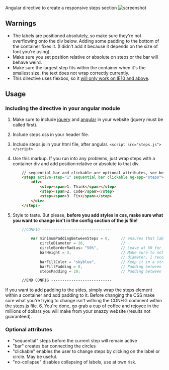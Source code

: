 Angular directive to create a responsive steps section
![screenshot](https://github.com/RicardoAlmeidaMarques/StepsDirective/blob/master/screen.png?raw=true "screenie")
## Warnings

* The labels are positioned absolutely, so make sure they're not overflowing onto the div below. Adding some padding to the bottom of the container fixes it. (I didn't add it because it depends on the size of font you're using).
* Make sure you set position relative or absolute on steps or the bar will behave weird.
* Make sure the largest step fits within the container when it's the smallest size, the text does not wrap correctly currently.
* This directive uses flexbox, so it [will only work on IE10 and above](http://caniuse.com/#search=flexbox).

## Usage

### Including the directive in your angular module

1. Make sure to include [jquery](https://jquery.com/) and [angular](https://angularjs.org/) in your website (jquery must be called first).
2. Include steps.css in your header file.
3. Include steps.js in your html file, after angular. `<script src="steps.js"></script>`
4. Use this markup. If you run into any problems, just wrap steps with a container div and add position:relative or absolute to that div.
	
	```html
		// sequential bar and clickable are optional attributes, see below for more info. 
		<steps active-step="1" sequential bar clickable ng-app="steps">
			<div>
				<step><span>1. Think</span></step>
				<step><span>2. Code</span></step>
				<step><span>3. Fix</span></step>
			</div>
		</steps>
	```
5. Style to taste. But please, <b>before you add styles in css, make sure what you want to change isn't in the config section of the js file!</b>

	```javascript
		//CONFIG -------------------------------

            var minimumPaddingBetweenSteps = 0,     // ensures that labels will be at least X pixels apart
                circleDiameter = 20,                // 
                circleBorderRadius= "50%",          // Leave at 50 for circle, 0 for square; feel free to also use px, just keep it in a string
                barHeight = 3,                      // Make sure to not set it to be bigger than the circle 
                									// diameter, I recommend a max of circleDiameter/2
                barFillColor = "skyblue",           // Keep it in a string ex: "rgba(255,255,255,.3) , #333, etc."
                barFillPadding = 0,                 // Padding between bar and its fill
                stepsPadding = 20;                  // Padding between circle and labels

        //END CONFIG ---------------------------

	````
If you want to add padding to the sides, simply wrap the steps element within a container and add padding to it. Before changing the CSS make sure what you're trying to change isn't withing the CONFIG comment within the steps.js file.
6. You're done, go grab a cup of coffee and rejoyce in the millions of dollars you will make from your snazzy website (results not guaranteed).

### Optional attributes

* "sequential" steps before the current step will remain active
* "bar" creates bar connecting the circles
* "clickable" enables the user to change steps by clicking on the label or circle. May be useful.
* "no-collapse" disables collapsing of labels, use at own risk.

